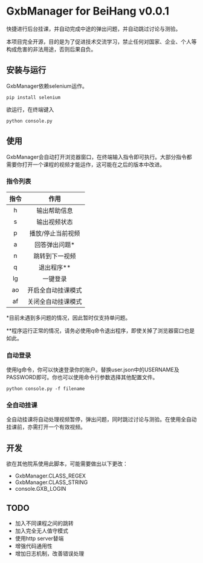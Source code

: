 # GxbManager for BeiHang v0.0.1
快捷进行后台挂课，并自动完成中途的弹出问题，并自动跳过讨论与测验。

本项目完全开源，目的是为了促进技术交流学习，禁止任何对国家、企业、个人等构成危害的非法用途，否则后果自负。

## 安装与运行
GxbManager依赖selenium运作。
```console
pip install selenium
```
欲运行，在终端键入
```console
python console.py
```

## 使用
GxbManager会自动打开浏览器窗口，在终端输入指令即可执行。大部分指令都需要你打开一个课程的视频才能运作，这可能在之后的版本中改进。
### 指令列表
|指令|作用|
|:---:|:---:|
|h|输出帮助信息|
|s|输出视频状态|
|p|播放/停止当前视频|
|a|回答弹出问题*|
|n|跳转到下一视频|
|q|退出程序**|
|lg|一键登录|
|ao|开启全自动挂课模式|
|af|关闭全自动挂课模式|
*目前未遇到多问题的情况，因此暂时仅支持单问题。

**程序运行正常的情况，请务必使用q命令退出程序，即使关掉了浏览器窗口也是如此。
### 自动登录
使用lg命令，你可以快速登录你的账户。替换user.json中的USERNAME及PASSWORD即可。你也可以使用命令行参数选择其他配置文件。
```console
python console.py -f filename
```
### 全自动挂课
全自动挂课将自动处理视频暂停，弹出问题，同时跳过讨论与测验。在使用全自动挂课前，亦需打开一个有效视频。
## 开发
欲在其他院系使用此脚本，可能需要做出以下更改：
- GxbManager.CLASS_REGEX
- GxbManager.CLASS_STRING
- console.GXB_LOGIN
## TODO
- 加入不同课程之间的跳转
- 加入完全无人值守模式
- 使用http server替端
- 增强代码通用性
- 增加日志机制，改善错误处理
